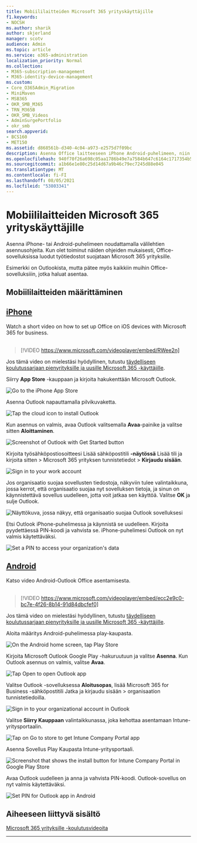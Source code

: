 ```yaml
---
title: Mobiililaitteiden Microsoft 365 yrityskäyttäjille
f1.keywords:
- NOCSH
ms.author: sharik
author: skjerland
manager: scotv
audience: Admin
ms.topic: article
ms.service: o365-administration
localization_priority: Normal
ms.collection:
- M365-subscription-management
- M365-identity-device-management
ms.custom:
- Core_O365Admin_Migration
- MiniMaven
- MSB365
- OKR_SMB_M365
- TRN_M365B
- OKR_SMB_Videos
- AdminSurgePortfolio
- okr_smb
search.appverid:
- BCS160
- MET150
ms.assetid: d868561b-d340-4c04-a973-e2575d7f09bc
description: Asenna Office laitteeseen iPhone Android-puhelimeen, niin Office-sovellusten työtiedostot suojataan Microsoft 365 for Businessilla.
ms.openlocfilehash: 940f70f26a698c05aa1786b49e7a7584b647c6164c1717354b537398988ff4a7
ms.sourcegitcommit: a1b66e1e80c25d14d67a9b46c79ec7245d88e045
ms.translationtype: MT
ms.contentlocale: fi-FI
ms.lasthandoff: 08/05/2021
ms.locfileid: "53803341"
---
```

# <a name="set-up-mobile-devices-for-microsoft-365-for-business-users"></a>Mobiililaitteiden Microsoft 365 yrityskäyttäjille

Asenna iPhone- tai Android-puhelimeen noudattamalla välilehtien asennusohjeita. Kun olet toiminut näiden ohjeiden mukaisesti, Office-sovelluksissa luodut työtiedostot suojataan Microsoft 365 yrityksille.

Esimerkki on Outlookista, mutta pätee myös kaikkiin muihin Office-sovelluksiiin, jotka haluat asentaa.
  
## <a name="set-up-mobile-devices"></a>Mobiililaitteiden määrittäminen

## <a name="iphone"></a>[iPhone](#tab/iPhone)
  
Watch a short video on how to set up Office on iOS devices with Microsoft 365 for business.<br><br>

> [!VIDEO https://www.microsoft.com/videoplayer/embed/RWee2n] 

Jos tämä video on mielestäsi hyödyllinen, tutustu [täydelliseen koulutussarjaan pienyrityksille ja uusille Microsoft 365 -käyttäjille](../business-video/index.yml).

Siirry **App Store** -kauppaan ja kirjoita hakukenttään Microsoft Outlook.
  
![Go to the iPhone App Store](../media/886913de-76e5-4883-8ed0-4eb3ec06188f.png)
  
Asenna Outlook napauttamalla pilvikuvaketta.
  
![Tap the cloud icon to install Outlook](../media/665e1620-948a-4ab8-b914-dca49530142c.png)
  
Kun asennus on valmis, avaa Outlook valitsemalla **Avaa**-painike ja valitse sitten **Aloittaminen**.
  
![Screenshot of Outlook with Get Started button](../media/005bedec-ae50-4d75-b3bb-e7cef9e2561c.png)
  
Kirjoita työsähköpostiosoitteesi Lisää sähköpostitili **-näytössä** Lisää tili ja kirjoita sitten \> Microsoft 365 yrityksen tunnistetiedot \> **Kirjaudu sisään**.
  
![Sign in to your work account](../media/3cef1fb5-7bec-4d3d-8542-872b731ce19f.png)
  
Jos organisaatio suojaa sovellusten tiedostoja, näkyviin tulee valintaikkuna, jossa kerrot, että organisaatio suojaa nyt sovelluksen tietoja, ja sinun on käynnistettävä sovellus uudelleen, jotta voit jatkaa sen käyttöä. Valitse **OK** ja sulje Outlook. 
  
![Näyttökuva, jossa näkyy, että organisaatio suojaa Outlook sovelluksesi](../media/fb4c1c84-b1e9-42e1-8070-c13dcf79fb09.png)
  
Etsi Outlook iPhone-puhelimessa ja käynnistä se uudelleen. Kirjoita pyydettäessä PIN-koodi ja vahvista se. iPhone-puhelimesi Outlook on nyt valmis käytettäväksi.
  
![Set a PIN to access your organization's data](../media/64f2630b-3164-47a4-9dd6-ca0c29ed5fb3.png)
  
## <a name="android"></a>[Android](#tab/Android)
  
Katso video Android-Outlook Office asentamisesta.<br><br>

> [!VIDEO https://www.microsoft.com/videoplayer/embed/ecc2e9c0-bc7e-4f26-8b14-91d84dbcfef0] 

Jos tämä video on mielestäsi hyödyllinen, tutustu [täydelliseen koulutussarjaan pienyrityksille ja uusille Microsoft 365 -käyttäjille](../business-video/index.yml).

Aloita määritys Android-puhelimessa play-kaupasta.
  
![On the Android home screen, tap Play Store](../media/93df88e7-c778-40e1-b35e-868ca6e97f6c.png)
  
Kirjoita Microsoft Outlook Google Play -hakuruutuun ja valitse **Asenna**. Kun Outlook asennus on valmis, valitse **Avaa**.
  
![Tap Open to open Outlook app](../media/8b4c5937-8875-4b5a-a5b6-b8c6c9cd6240.png)
  
Valitse Outlook -sovelluksessa **Aloitusopas**, lisää Microsoft 365 for Business -sähköpostitili Jatka ja kirjaudu sisään \> organisaation tunnistetiedoilla.
  
![Sign in to your organizational account in Outlook](../media/18f67c66-4bab-4b99-94bd-080839312e29.png)
  
Valitse **Siirry Kauppaan** valintaikkunassa, joka kehottaa asentamaan Intune-yritysportaalin.
  
![Tap on Go to store to get Intune Company Portal app](../media/a702d712-5622-45dd-a511-b1adaee63071.png)
  
Asenna Sovellus Play Kaupasta Intune-yritysportaali.
  
![Screenshot that shows the install button for Intune Company Portal in Google Play Store](../media/5e0408f2-3f37-44dd-80ed-13ca2ac6df0c.png)
  
Avaa Outlook uudelleen ja anna ja vahvista PIN-koodi. Outlook-sovellus on nyt valmis käytettäväksi.
  
![Set  PIN for Outlook app in Android](../media/edb91afb-f1ed-451a-bc6b-8ccba664e055.png)

## <a name="related-content"></a>Aiheeseen liittyvä sisältö

[Microsoft 365 yrityksille -koulutusvideoita](../business-video/index.yml)

---
